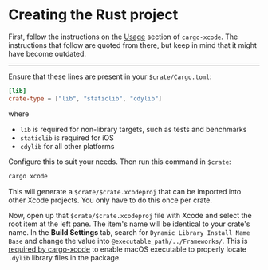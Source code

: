 # Creating the Rust project

First, follow the instructions on the [Usage](https://gitlab.com/kornelski/cargo-xcode#usage)
section of `cargo-xcode`. The instructions that follow are quoted from there, but keep in mind
that it might have become outdated.

---

Ensure that these lines are present in your `$crate/Cargo.toml`:

```toml
[lib]
crate-type = ["lib", "staticlib", "cdylib"]
```

where

- `lib` is required for non-library targets, such as tests and benchmarks
- `staticlib` is required for iOS
- `cdylib` for all other platforms

Configure this to suit your needs. Then run this command in `$crate`:

```bash
cargo xcode
```

This will generate a `$crate/$crate.xcodeproj` that can be imported into other Xcode projects.
You only have to do this once per crate.

Now, open up that `$crate/$crate.xcodeproj` file with Xcode and select the root item at the left pane. The item's name will be identical to your crate's name. In the **Build Settings** tab, search for `Dynamic Library Install Name Base` and change the value into `@executable_path/../Frameworks/`. This is [required by cargo-xcode](https://lib.rs/crates/cargo-xcode#:~:text=DYLIB_INSTALL_NAME_BASE) to enable macOS executable to properly locate `.dylib` library files in the package.
